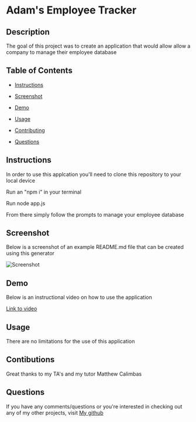 # Adam's Employee Tracker

## Description

The goal of this project was to create an application that would allow allow a company to manage their employee database
    
## Table of Contents 

* [Instructions](#Instructions)

* [Screenshot](#Screenshot)

* [Demo](#Demo)
    
* [Usage](#Usage)
    
* [Contributing](#Contributing)
    
* [Questions](#Questions)


## Instructions

In order to use this applcation you'll need to clone this repository to your local device

Run an "npm i" in your terminal

Run node app.js

From there simply follow the prompts to manage your employee database

## Screenshot

Below is a screenshot of an example README.md file that can be created using this generator

![Screenshot](assets/samplerREADME.png)

## Demo

Below is an instructional video on how to use the application

[Link to video](https://drive.google.com/file/d/1TB6BT-d0ZrQQyc3hJY-8qrNRLJ6I1uF2/view)

## Usage
    
There are no limitations for the use of this application
    
## Contibutions
    
Great thanks to my TA's and my tutor Matthew Calimbas
    

## Questions
    
If you have any comments/questions or you're interested in checking out any of my other projects, visit [My github](http://github.com/Variegatedhuman)

